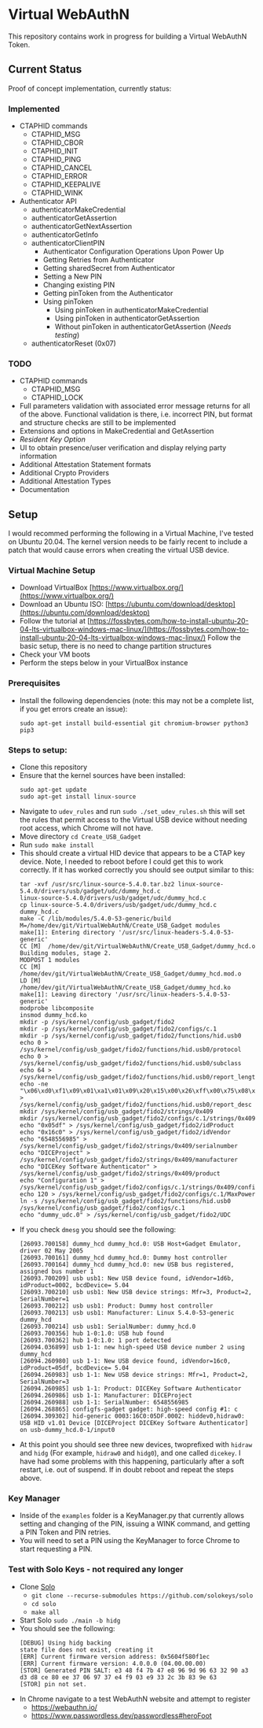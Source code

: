 # Virtual WebAuthN
This repository contains work in progress for building a Virtual WebAuthN Token.

## Current Status
Proof of concept implementation, currently status:
### Implemented
* CTAPHID commands
    * CTAPHID_MSG
    * CTAPHID_CBOR
    * CTAPHID_INIT
    * CTAPHID_PING
    * CTAPHID_CANCEL
    * CTAPHID_ERROR
    * CTAPHID_KEEPALIVE
    * CTAPHID_WINK
* Authenticator API
    * authenticatorMakeCredential
    * authenticatorGetAssertion 
    * authenticatorGetNextAssertion
    * authenticatorGetInfo
    * authenticatorClientPIN
        * Authenticator Configuration Operations Upon Power Up
        * Getting Retries from Authenticator
        * Getting sharedSecret from Authenticator
        * Setting a New PIN
        * Changing existing PIN
        * Getting pinToken from the Authenticator
        * Using pinToken
            * Using pinToken in authenticatorMakeCredential
            * Using pinToken in authenticatorGetAssertion
            * Without pinToken in authenticatorGetAssertion (*Needs testing*)
    * authenticatorReset (0x07) 

### TODO
* CTAPHID commands
    * CTAPHID_MSG
    * CTAPHID_LOCK
* Full parameters validation with associated error message returns for all of the above. Functional validation is there, i.e. incorrect PIN, but format and structure checks are still to be implemented
* Extensions and options in MakeCredential and GetAssertion
* _Resident Key Option_
* UI to obtain presence/user verification and display relying party information
* Additional Attestation Statement formats
* Additional Crypto Providers
* Additional Attestation Types
* Documentation


## Setup
I would recommed performing the following in a Virtual Machine, I've tested on Ubuntu 20.04. The kernel version needs to be fairly recent to include a patch that would cause errors when creating the virtual USB device. 

### Virtual Machine Setup
* Download VirtualBox [https://www.virtualbox.org/](https://www.virtualbox.org/)
* Download an Ubuntu ISO: [https://ubuntu.com/download/desktop](https://ubuntu.com/download/desktop)
* Follow the tutorial at [https://fossbytes.com/how-to-install-ubuntu-20-04-lts-virtualbox-windows-mac-linux/](https://fossbytes.com/how-to-install-ubuntu-20-04-lts-virtualbox-windows-mac-linux/) Follow the basic setup, there is no need to change partition structures
* Check your VM boots
* Perform the steps below in your VirtualBox instance

### Prerequisites
* Install the following dependencies (note: this may not be a complete list, if you get errors create an issue):
    ```
    sudo apt-get install build-essential git chromium-browser python3 pip3
    ```

### Steps to setup:

* Clone this repository
* Ensure that the kernel sources have been installed:
    ``` 
    sudo apt-get update
    sudo apt-get install linux-source
    ```
* Navigate to `udev_rules` and run `sudo ./set_udev_rules.sh` this will set the rules that permit access to the Virtual USB device without needing root access, which Chrome will not have.
* Move directory `cd Create_USB_Gadget`
* Run `sudo make install`
* This should create a virtual HID device that appears to be a CTAP key device. Note, I needed to reboot before I could get this to work correctly. If it has worked correctly you should see output similar to this:
    ```
    tar -xvf /usr/src/linux-source-5.4.0.tar.bz2 linux-source-5.4.0/drivers/usb/gadget/udc/dummy_hcd.c
    linux-source-5.4.0/drivers/usb/gadget/udc/dummy_hcd.c
    cp linux-source-5.4.0/drivers/usb/gadget/udc/dummy_hcd.c dummy_hcd.c
    make -C /lib/modules/5.4.0-53-generic/build M=/home/dev/git/VirtualWebAuthN/Create_USB_Gadget modules
    make[1]: Entering directory '/usr/src/linux-headers-5.4.0-53-generic'
    CC [M]  /home/dev/git/VirtualWebAuthN/Create_USB_Gadget/dummy_hcd.o
    Building modules, stage 2.
    MODPOST 1 modules
    CC [M]  /home/dev/git/VirtualWebAuthN/Create_USB_Gadget/dummy_hcd.mod.o
    LD [M]  /home/dev/git/VirtualWebAuthN/Create_USB_Gadget/dummy_hcd.ko
    make[1]: Leaving directory '/usr/src/linux-headers-5.4.0-53-generic'
    modprobe libcomposite
    insmod dummy_hcd.ko
    mkdir -p /sys/kernel/config/usb_gadget/fido2
    mkdir -p /sys/kernel/config/usb_gadget/fido2/configs/c.1
    mkdir -p /sys/kernel/config/usb_gadget/fido2/functions/hid.usb0
    echo 0 > /sys/kernel/config/usb_gadget/fido2/functions/hid.usb0/protocol
    echo 0 > /sys/kernel/config/usb_gadget/fido2/functions/hid.usb0/subclass
    echo 64 > /sys/kernel/config/usb_gadget/fido2/functions/hid.usb0/report_length
    echo -ne "\x06\xd0\xf1\x09\x01\xa1\x01\x09\x20\x15\x00\x26\xff\x00\x75\x08\x95\x40\x81\x02\x09\x21\x15\x00\x26\xff\x00\x75\x08\x95\x40\x91\x02\xc0" > /sys/kernel/config/usb_gadget/fido2/functions/hid.usb0/report_desc
    mkdir /sys/kernel/config/usb_gadget/fido2/strings/0x409
    mkdir /sys/kernel/config/usb_gadget/fido2/configs/c.1/strings/0x409
    echo "0x05df" > /sys/kernel/config/usb_gadget/fido2/idProduct
    echo "0x16c0" > /sys/kernel/config/usb_gadget/fido2/idVendor
    echo "6548556985" > /sys/kernel/config/usb_gadget/fido2/strings/0x409/serialnumber
    echo "DICEProject" > /sys/kernel/config/usb_gadget/fido2/strings/0x409/manufacturer
    echo "DICEKey Software Authenticator" > /sys/kernel/config/usb_gadget/fido2/strings/0x409/product
    echo "Configuration 1" > /sys/kernel/config/usb_gadget/fido2/configs/c.1/strings/0x409/configuration
    echo 120 > /sys/kernel/config/usb_gadget/fido2/configs/c.1/MaxPower
    ln -s /sys/kernel/config/usb_gadget/fido2/functions/hid.usb0 /sys/kernel/config/usb_gadget/fido2/configs/c.1
    echo "dummy_udc.0" > /sys/kernel/config/usb_gadget/fido2/UDC
    ```
* If you check `dmesg` you should see the following:
    ```
    [26093.700158] dummy_hcd dummy_hcd.0: USB Host+Gadget Emulator, driver 02 May 2005
    [26093.700161] dummy_hcd dummy_hcd.0: Dummy host controller
    [26093.700164] dummy_hcd dummy_hcd.0: new USB bus registered, assigned bus number 1
    [26093.700209] usb usb1: New USB device found, idVendor=1d6b, idProduct=0002, bcdDevice= 5.04
    [26093.700210] usb usb1: New USB device strings: Mfr=3, Product=2, SerialNumber=1
    [26093.700212] usb usb1: Product: Dummy host controller
    [26093.700213] usb usb1: Manufacturer: Linux 5.4.0-53-generic dummy_hcd
    [26093.700214] usb usb1: SerialNumber: dummy_hcd.0
    [26093.700356] hub 1-0:1.0: USB hub found
    [26093.700362] hub 1-0:1.0: 1 port detected
    [26094.036899] usb 1-1: new high-speed USB device number 2 using dummy_hcd
    [26094.260980] usb 1-1: New USB device found, idVendor=16c0, idProduct=05df, bcdDevice= 5.04
    [26094.260983] usb 1-1: New USB device strings: Mfr=1, Product=2, SerialNumber=3
    [26094.260985] usb 1-1: Product: DICEKey Software Authenticator
    [26094.260986] usb 1-1: Manufacturer: DICEProject
    [26094.260988] usb 1-1: SerialNumber: 6548556985
    [26094.268865] configfs-gadget gadget: high-speed config #1: c
    [26094.309302] hid-generic 0003:16C0:05DF.0002: hiddev0,hidraw0: USB HID v1.01 Device [DICEProject DICEKey Software Authenticator] on usb-dummy_hcd.0-1/input0

    ```
* At this point you should see three new devices, twoprefixed with `hidraw` and `hidg` (For example, `hidraw0` and `hidg0`), and one called `dicekey`. I have had some problems with this happening, particularly after a soft restart, i.e. out of suspend. If in doubt reboot and repeat the steps above. 

### Key Manager
* Inside of the `examples` folder is a KeyManager.py that currently allows setting and changing of the PIN, issuing a WINK command, and getting a PIN Token and PIN retries.
* You will need to set a PIN using the KeyManager to force Chrome to start requesting a PIN.

### Test with Solo Keys - not required any longer
* Clone [Solo](https://github.com/solokeys/solo)
    * `git clone --recurse-submodules https://github.com/solokeys/solo`
    * `cd solo`
    * `make all`
* Start Solo `sudo ./main -b hidg`
* You should see the following:
    ```
    [DEBUG] Using hidg backing
    state file does not exist, creating it
    [ERR] Current firmware version address: 0x5604f580f1ec
    [ERR] Current firmware version: 4.0.0.0 (04.00.00.00)
    [STOR] Generated PIN SALT: e3 48 f4 7b 47 e8 96 9d 96 63 32 90 a3 d3 d8 ce 80 ee 37 06 97 37 e4 f9 03 e9 33 2c 3b 83 9e 63 
    [STOR] pin not set.
    ```
* In Chrome navigate to a test WebAuthN website and attempt to register
    * https://webauthn.io/
    * https://www.passwordless.dev/passwordless#heroFoot

